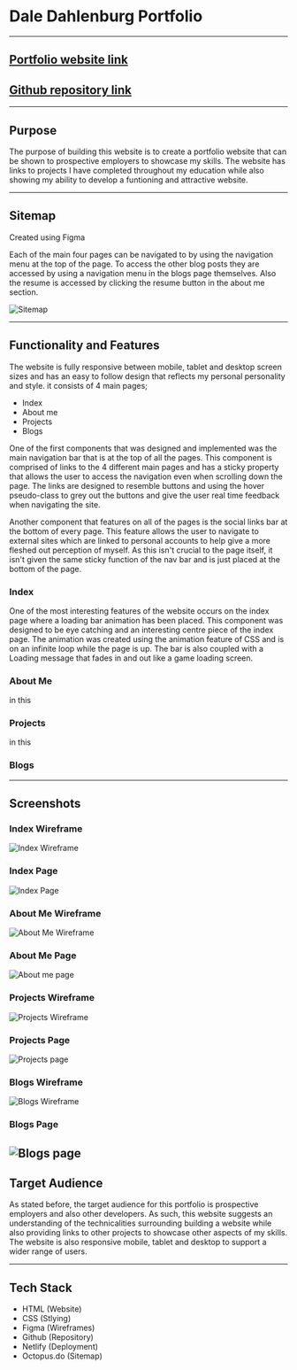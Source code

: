 # Dale Dahlenburg Portfolio

---

## [Portfolio website link](https://dale-dahlenburg-portfolio.netlify.app/)

## [Github repository link](https://github.com/daledburg/dale-portfolio)

---

## Purpose
The purpose of building this website is to create a portfolio website that can be shown to prospective employers to showcase my skills. The website has links to projects I have completed throughout my education while also showing my ability to develop a funtioning and attractive website.

---

## Sitemap 
Created using Figma

Each of the main four pages can be navigated to by using the navigation menu at the top of the page. To access the other blog posts they are accessed by using a navigation menu in the blogs page themselves. Also the resume is accessed by clicking the resume button in the about me section. 

![Sitemap](images/Sitemap-portfolio.png)

---

## Functionality and Features

The website is fully responsive between mobile, tablet and desktop screen sizes and has an easy to follow design that reflects my personal personality and style. it consists of 4 main pages;

- Index
- About me
- Projects
- Blogs

One of the first components that was designed and implemented was the main navigation bar that is at the top of all the pages. This component is comprised of links to the 4 different main pages and has a sticky property that allows the user to access the navigation even when scrolling down the page. The links are designed to resemble buttons and using the hover pseudo-class to grey out the buttons and give the user real time feedback when navigating the site.

Another component that features on all of the pages is the social links bar at the bottom of every page. This feature allows the user to navigate to external sites which are linked to personal accounts to help give a more fleshed out perception of myself. As this isn't crucial to the page itself, it isn't given the same sticky function of the nav bar and is just placed at the bottom of the page.

### Index

One of the most interesting features of the website occurs on the index page where a loading bar animation has been placed. This component was designed to be eye catching and an interesting centre piece of the index page. The animation was created using the animation feature of CSS and is on an infinite loop while the page is up. The bar is also coupled with a Loading message that fades in and out like a game loading screen.

### About Me

in this 

### Projects

in this

### Blogs
---

## Screenshots

### Index Wireframe

![Index Wireframe](images/index-wireframe.png)

### Index Page

![Index Page](images/index-screenshot-crop.png)

### About Me Wireframe

![About Me Wireframe](images/about-me-wireframe.png)

### About Me Page

![About me page](images/about-me-screenshot-crop.png)

### Projects Wireframe

![Projects Wireframe](images/projects-wireframe.png)

### Projects Page

![Projects page](images/projects-screenshot-crop.png)

### Blogs Wireframe

![Blogs Wireframe](images/blogs-wireframe.png)

### Blogs Page

![Blogs page](images/blogs-screenshot-crop.png)
---

## Target Audience
As stated before, the target audience for this portfolio is prospective employers and also other developers. As such, this website suggests an understanding of the technicalities surrounding building a website while also providing links to other projects to showcase other aspects of my skills. The website is also responsive mobile, tablet and desktop to support a wider range of users.

---

## Tech Stack

- HTML (Website)
- CSS (Stlying)
- Figma (Wireframes)
- Github (Repository)
- Netlify (Deployment)
- Octopus.do (Sitemap) 